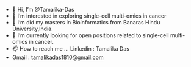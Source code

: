- 👋 Hi, I’m @Tamalika-Das
- 👀 I’m interested in exploring single-cell multi-omics  in cancer
- 🌱 I’m did my masters in Bioinformatics from Banaras Hindu University,India.
- 💞️ I’m currently looking for open positions related to single-cell multi-omics in cancer.
- 📫 How to reach me ... Linkedin : Tamalika Das
- Gmail : tamalikadas1810@gmail.com
  

<!---
Tamalikaaa18/Tamalikaaa18 is a ✨ special ✨ repository because its `README.md` (this file) appears on your GitHub profile.
You can click the Preview link to take a look at your changes.
--->
